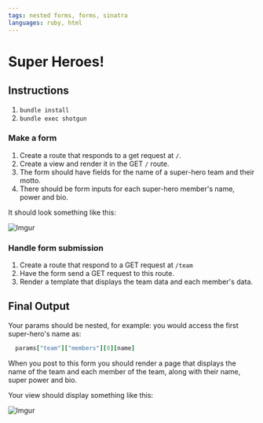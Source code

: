 ```yaml
---
tags: nested forms, forms, sinatra
languages: ruby, html
---
```


# Super Heroes!

## Instructions

1. `bundle install`
2. `bundle exec shotgun`

### Make a form

1. Create a route that responds to a get request at `/`.
2. Create a view and render it in the GET `/` route.
3. The form should have fields for the name of a super-hero team and their motto.
4. There should be form inputs for each super-hero member's name, power and bio.

It should look something like this:

![Imgur](http://i.imgur.com/zrbFWNE.png?1)

### Handle form submission

1. Create a route that respond to a GET request at `/team`
2. Have the form send a GET request to this route.
2. Render a template that displays the team data and each member's data.

## Final Output

Your params should be nested, for example:
  you would access the first super-hero's name as:
````ruby
  params["team"]["members"][0][name]

````
When you post to this form you should render a page that displays the name of the team and each member of the team, along with their name, super power and bio.

Your view should display something like this:


![Imgur](http://i.imgur.com/SzO0phP.png?1)



